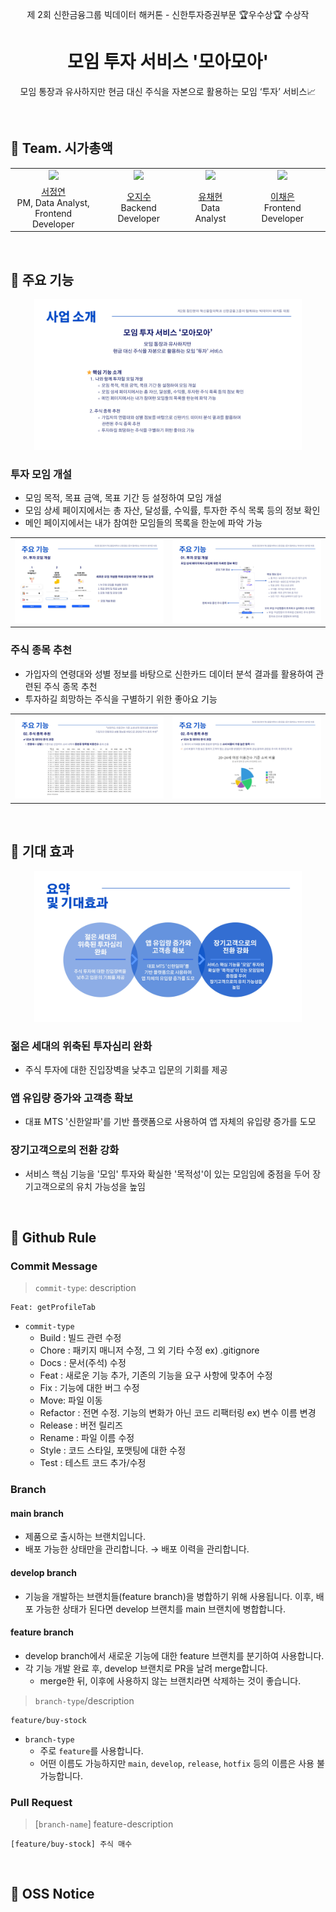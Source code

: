 <div align=center> 

제 2회 신한금융그룹 빅데이터 해커톤 - 신한투자증권부문 🏆️우수상🏆️ 수상작
# 모임 투자 서비스 '모아모아'
모임 통장과 유사하지만 현금 대신 주식을 자본으로 활용하는 모임 ‘투자’ 서비스📈

</div>

<!-- 
<img src="https://github.com/market-capitalization/.github/blob/main/img/0001.jpg?raw=true"/>
-->

<br>

## 💸 Team. 시가총액

<table align = "center">
  <tr align = "center">
    <td><a href="https://github.com/cyndii20"><img src="https://avatars.githubusercontent.com/u/90389093?v=4" width=200></a></td>
    <td><a href="https://github.com/5jisoo"><img src="https://avatars.githubusercontent.com/u/96935231?v=4" width=200></a></td>
    <td><a href="https://github.com/chaeging"><img src="https://avatars.githubusercontent.com/u/122455485?v=4" width=200></a></td>
    <td><a href="https://github.com/chennielee"><img src="https://avatars.githubusercontent.com/u/126068623?v=4" width=200></a></td>
  </tr>
  <tr align = "center">
    <td><a href = "https://github.com/cyndii20">서정연</a> <br> PM, Data Analyst, <br>Frontend Developer</td>
    <td><a href = "https://github.com/5jisoo">오지수</a> <br> Backend Developer </td>
    <td><a href = "https://github.com/chaeging">유채현</a> <br> Data Analyst </td>
    <td><a href = "https://github.com/chennielee">이채은</a> <br> Frontend Developer</td>
  </tr>

</table>
<br>

## 💸 주요 기능

<div align=center> 
<img width="85%" src="https://github.com/market-capitalization/.github/blob/main/img/0017.jpg?raw=true"/>
</div>

### 투자 모임 개설
- 모임 목적, 목표 금액, 목표 기간 등 설정하여 모임 개설
- 모임 상세 페이지에서는 총 자산, 달성률, 수익률, 투자한 주식 목록 등의 정보 확인
- 메인 페이지에서는 내가 참여한 모임들의 목록을 한눈에 파악 가능

<table align = "center">
  <tr align = "center">
    <td><img src="https://github.com/market-capitalization/.github/blob/main/img/0018.jpg?raw=true"/></td>
    <td><img src="https://github.com/market-capitalization/.github/blob/main/img/0019.jpg?raw=true"/></td>
  </tr>
</table>

### 주식 종목 추천
- 가입자의 연령대와 성별 정보를 바탕으로 신한카드 데이터 분석 결과를 활용하여 관련된 주식 종목 추천
- 투자하길 희망하는 주식을 구별하기 위한 좋아요 기능
<table align = "center">
  <tr align = "center">
    <td><img src="https://github.com/market-capitalization/.github/blob/main/img/0020.jpg?raw=true"/></td>
    <td><img src="https://github.com/market-capitalization/.github/blob/main/img/0021.jpg?raw=true"/></td>
  </tr>
<!--  <tr>
    <td><img src="https://github.com/market-capitalization/.github/blob/main/img/0022.jpg?raw=true"/></td>
  </tr> -->
</table>

<br>

## 💸 기대 효과

<div align="center">
  <img width="85%" src="https://github.com/market-capitalization/.github/blob/main/img/0025.jpg?raw=true"/>
</div>

### 젊은 세대의 위축된 투자심리 완화
- 주식 투자에 대한 진입장벽을 낮추고 입문의 기회를 제공

### 앱 유입량 증가와 고객층 확보
- 대표 MTS '신한알파'를 기반 플랫폼으로 사용하여 앱 자체의 유입량 증가를 도모
 
### 장기고객으로의 전환 강화
- 서비스 핵심 기능을 '모임' 투자와 확실한 '목적성'이 있는 모임임에 중점을 두어 장기고객으로의 유치 가능성을 높임

<br>

## 💸 Github Rule
### Commit Message
> `commit-type`: description
```
Feat: getProfileTab
```
- `commit-type`
    - Build : 빌드 관련 수정
    - Chore : 패키지 매니저 수정, 그 외 기타 수정 ex) .gitignore
    - Docs : 문서(주석) 수정
    - Feat : 새로운 기능 추가, 기존의 기능을 요구 사항에 맞추어 수정
    - Fix : 기능에 대한 버그 수정
    - Move: 파일 이동
    - Refactor : 전면 수정. 기능의 변화가 아닌 코드 리팩터링 ex) 변수 이름 변경
    - Release : 버전 릴리즈
    - Rename : 파일 이름 수정
    - Style : 코드 스타일, 포맷팅에 대한 수정
    - Test : 테스트 코드 추가/수정

### Branch
#### main branch
- 제품으로 출시하는 브랜치입니다.
- 배포 가능한 상태만을 관리합니다. → 배포 이력을 관리합니다.

#### develop branch
- 기능을 개발하는 브랜치들(feature branch)을 병합하기 위해 사용됩니다. 이후, 배포 가능한 상태가 된다면 develop 브랜치를 main 브랜치에 병합합니다.

#### feature branch
- develop branch에서 새로운 기능에 대한 feature 브랜치를 분기하여 사용합니다.
- 각 기능 개발 완료 후, develop 브랜치로 PR을 날려 merge합니다.
    - merge한 뒤, 이후에 사용하지 않는 브랜치라면 삭제하는 것이 좋습니다.
> `branch-type`/description
```
feature/buy-stock
```
- `branch-type`
    - 주로 `feature`를 사용합니다.
    - 어떤 이름도 가능하지만 `main`, `develop`, `release`, `hotfix` 등의 이름은 사용 불가능합니다.

### Pull Request
> [`branch-name`] feature-description
```
[feature/buy-stock] 주식 매수
```

<br>

## 💸 OSS Notice


